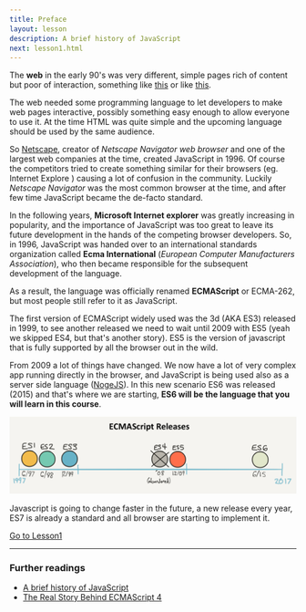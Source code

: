 ```yaml
---
title: Preface
layout: lesson
description: A brief history of JavaScript
next: lesson1.html
---
```


The **web** in the early 90's was very different, simple pages rich of content but poor of interaction, something like [this](assets/netscape1996_big.png) or like [this](assets/exp1997_big.png).

The web needed some programming language to let developers to make web pages interactive, possibly something easy enough to allow everyone to use it. At the time HTML was quite simple and the upcoming language should be used by the same audience.

So [Netscape](https://en.wikipedia.org/wiki/Netscape), creator of _Netscape Navigator web browser_ and one of the largest web companies at the time, created JavaScript in 1996. Of course the competitors tried to create something similar for their browsers (eg. Internet Explore ) causing a lot of confusion in the community. Luckily _Netscape Navigator_ was the most common browser at the time, and after few time JavaScript became the de-facto standard.

In the following years, **Microsoft Internet explorer** was greatly increasing in popularity, and the importance of JavaScript was too great to leave its future development in the hands of the competing browser developers. So, in 1996, JavaScript was handed over to an international standards organization called **Ecma International** (_European Computer Manufacturers Association_), who then became responsible for the subsequent development of the language.

As a result, the language was officially renamed **ECMAScript** or ECMA-262, but most people still refer to it as JavaScript. 

The first version of ECMAScript widely used was the 3d (AKA ES3) released in 1999, to see another released we need to wait until 2009 with ES5 (yeah we skipped ES4, but that's another story). ES5 is the version of javascript that is fully supported by all the browser out in the wild.

From 2009 a lot of things have changed. We now have a lot of very complex app running directly in the browser, and JavaScript is being used also as a server side language ([NogeJS](https://nodejs.org/en/)). In this new scenario ES6 was released (2015) and that's where we are starting, **ES6 will be the language that you will learn in this course**.

![ES timeline](assets/es_timeline.png)

Javascript is going to change faster in the future, a new release every year, ES7 is already a standard and all browser are starting to implement it.

[Go to Lesson1](lesson1.html)

---
### Further readings
* [A brief history of JavaScript](https://auth0.com/blog/a-brief-history-of-javascript/)
* [The Real Story Behind ECMAScript 4](https://auth0.com/blog/the-real-story-behind-es4/?utm_source=medium&utm_medium=sc&utm_campaign=es4)